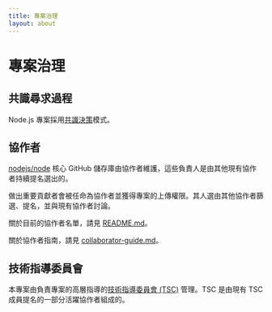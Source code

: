 ```yaml
---
title: 專案治理
layout: about
---
```


# 專案治理

## 共識尋求過程

Node.js 專案採用[共識決策](https://en.wikipedia.org/wiki/Consensus-seeking_decision-making)模式。

## 協作者

[nodejs/node](https://github.com/nodejs/node) 核心 GitHub 儲存庫由協作者維護，這些負責人是由其他現有協作者持續提名選出的。

做出重要貢獻者會被任命為協作者並獲得專案的上傳權限。其人選由其他協作者篩選、提名，並與現有協作者討論。

關於目前的協作者名單，請見 [README.md](https://github.com/nodejs/node/blob/main/README.md#current-project-team-members)。

關於協作者指南，請見 [collaborator-guide.md](https://github.com/nodejs/node/blob/main/doc/contributing/collaborator-guide.md)。

## 技術指導委員會

本專案由負責專案的高層指導的[技術指導委員會 (TSC)](https://github.com/nodejs/TSC/blob/main/TSC-Charter.md) 管理。TSC 是由現有 TSC 成員提名的一部分活躍協作者組成的。
